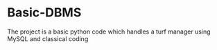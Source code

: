 # Basic-DBMS
The project is a basic python code which handles a turf manager using MySQL and classical coding
